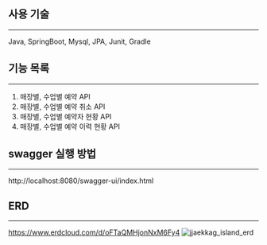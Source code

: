 ## 사용 기술

--- 
Java, SpringBoot, Mysql, JPA, Junit, Gradle


## 기능 목록

--- 
1. 매장별, 수업별 예약 API 
2. 매장별, 수업별 예약 취소 API 
3. 매장별, 수업별 예약자 현황 API 
4. 매장별, 수업별 예약 이력 현황 API

## swagger 실행 방법

--- 
http://localhost:8080/swagger-ui/index.html

## ERD

--- 
https://www.erdcloud.com/d/oFTaQMHjonNxM6Fy4
![jjaekkag_island_erd](https://github.com/ZhenxiKim/jjaekkag-island/assets/45592236/de8130a7-a148-4393-892a-bc604d63ffb3)
